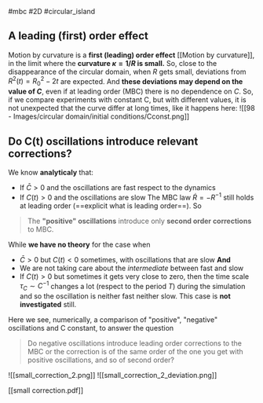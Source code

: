 #mbc #2D #circular_island 
## A leading (first) order effect
Motion by curvature is a **first (leading) order effect** [[Motion by curvature]], in the limit where the **curvature $\kappa = 1/R$ is small.** So, close to the disappearance of the circular domain, when $R$ gets small, deviations from $R^2(t)=R_0^2-2t$ are expected. And **these deviations may depend on the value of $C$**, even if at leading order (MBC) there is no dependence on $C$. 
So, if we compare experiments with constant C, but with different values, it is not unexpected that the curve differ at long times, like it happens here:
![[98 - Images/circular domain/initial conditions/Cconst.png]]
## Do C(t) oscillations introduce relevant corrections?
We know **analyticaly** that:
- If $\bar{C}>0$ and the oscillations are fast respect to the dynamics
- If $C(t)>0$ and the oscillations are slow
The MBC law $\dot{R}=-R^{-1}$ still holds at leading order (==explicit what is leading order==). So 
> The **"positive" oscillations** introduce only **second order corrections** to MBC.

While **we have no theory** for the case when
- $\bar{C}>0$ but $C(t)<0$ sometimes, with oscillations that are slow
**And**
-  We are not taking care about the *intermediate* between fast and slow
- If $C(t)>0$ but sometimes it gets very close to zero, then the time scale $\tau_C\sim C^{-1}$ changes a lot (respect to the period $T$) during the simulation and so the oscillation is neither fast neither slow. This case is **not investigated** still.

Here we see, numerically, a comparison of "positive", "negative" oscillations and C constant, to answer the question

> Do negative oscillations introduce leading order corrections to the MBC or the correction is of the same order of the one you get with positive oscillations, and so of second order?


![[small_correction_2.png]]
![[small_correction_2_deviation.png]]

[[small correction.pdf]]